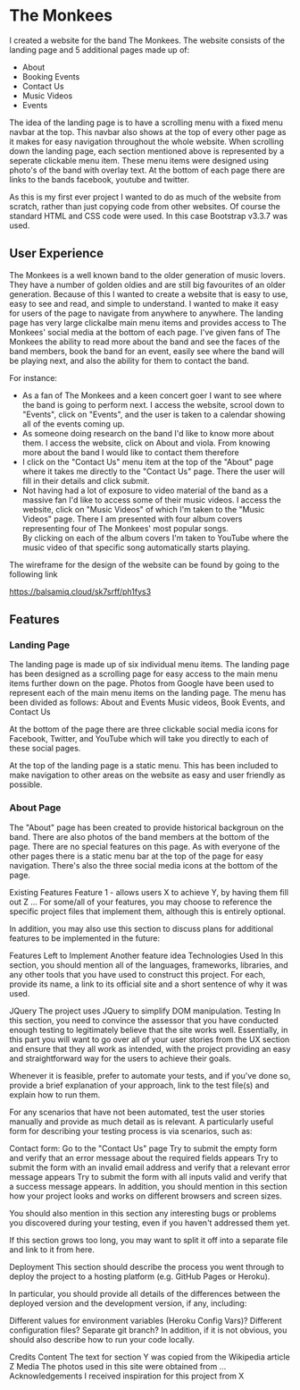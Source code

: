 # The Monkees #

I created a website for the band The Monkees.  The website consists of the landing page and 5 additional pages made up of:
* About
* Booking Events
* Contact Us
* Music Videos
* Events 

The idea of the landing page is to have a scrolling menu with a fixed menu navbar at the top.  This navbar also shows at the top of every other page as it makes
for easy navigation throughout the whole website.  When scrolling down the landing page, each section mentioned above is represented
by a seperate clickable menu item.  These menu items were designed using photo's of the band with overlay text.  At the bottom of each page there are links to the bands facebook,
youtube and twitter.

As this is my first ever project I wanted to do as much of the website from scratch, rather than just copying code from other websites.  Of course the standard HTML and CSS code were used.
In this case Bootstrap v3.3.7 was used.

## User Experience ##
The Monkees is a well known band to the older generation of music lovers.  They have a number of golden oldies and are still big favourites of an older generation.
Because of this I wanted to create a website that is easy to use, easy to see and read, and simple to understand.  I wanted to make it easy for users of the page to navigate from anywhere to anywhere.
The landing page has very large clickalbe main menu items and provides access to The Monkees' social media at the bottom of each page.
I've given fans of The Monkees the ability to read more about the band and see the faces of the band members, book the band for an event, easily see where the band will be playing next,
and also the ability for them to contact the band.  

For instance:

* As a fan of The Monkees and a keen concert goer I want to see where the band is going to perform next.  I access the website, scrool down to "Events", click on "Events", and the user is taken to a calendar 
  showing all of the events coming up.
* As someone doing research on the band I'd like to know more about them.  I access the website, click on About and viola.  From knowing more about the band I would like to contact them therefore
* I click on the "Contact Us" menu item at the top of the "About" page where it takes me directly to the "Contact Us" page.  There the user will fill in their details and click submit.
* Not having had a lot of exposure to video material of the band as a massive fan I'd like to access some of their music videos.  I access the website, click on "Music Videos" of which I'm taken to the "Music Videos" page.  There I am presented with four album covers representing four of The Monkees' most popular songs.  
  By clicking on each of the album covers I'm taken to YouTube where the music video of that specific song automatically starts playing.

The wireframe for the design of the website can be found by going to the following link 

https://balsamiq.cloud/sk7srff/ph1fys3 



## Features ##

### Landing Page ###

The landing page is made up of six individual menu items.  The landing page has been designed as a scrolling page for easy access to the main menu items further down on the page.
Photos from Google have been used to represent each of the main menu items on the landing page.  The menu has been divided as follows:
About and Events 
Music videos, Book Events, and Contact Us

At the bottom of the page there are three clickable social media icons for Facebook, Twitter, and YouTube which will take you directly to each of these social pages.

At the top of the landing page is a static menu.  This has been included to make navigation to other areas on the website as easy and user friendly as possible.

### About Page ###

The "About" page has been created to provide historical backgroun on the band.  There are also photos of the band members at the bottom of the page.
There are no special features on this page.  As with everyone of the other pages there is a static menu bar at the top of the page for easy navigation.
There's also the three social media icons at the bottom of the page.




Existing Features
Feature 1 - allows users X to achieve Y, by having them fill out Z
...
For some/all of your features, you may choose to reference the specific project files that implement them, although this is entirely optional.

In addition, you may also use this section to discuss plans for additional features to be implemented in the future:

Features Left to Implement
Another feature idea
Technologies Used
In this section, you should mention all of the languages, frameworks, libraries, and any other tools that you have used to construct this project. For each, provide its name, a link to its official site and a short sentence of why it was used.

JQuery
The project uses JQuery to simplify DOM manipulation.
Testing
In this section, you need to convince the assessor that you have conducted enough testing to legitimately believe that the site works well. Essentially, in this part you will want to go over all of your user stories from the UX section and ensure that they all work as intended, with the project providing an easy and straightforward way for the users to achieve their goals.

Whenever it is feasible, prefer to automate your tests, and if you've done so, provide a brief explanation of your approach, link to the test file(s) and explain how to run them.

For any scenarios that have not been automated, test the user stories manually and provide as much detail as is relevant. A particularly useful form for describing your testing process is via scenarios, such as:

Contact form:
Go to the "Contact Us" page
Try to submit the empty form and verify that an error message about the required fields appears
Try to submit the form with an invalid email address and verify that a relevant error message appears
Try to submit the form with all inputs valid and verify that a success message appears.
In addition, you should mention in this section how your project looks and works on different browsers and screen sizes.

You should also mention in this section any interesting bugs or problems you discovered during your testing, even if you haven't addressed them yet.

If this section grows too long, you may want to split it off into a separate file and link to it from here.

Deployment
This section should describe the process you went through to deploy the project to a hosting platform (e.g. GitHub Pages or Heroku).

In particular, you should provide all details of the differences between the deployed version and the development version, if any, including:

Different values for environment variables (Heroku Config Vars)?
Different configuration files?
Separate git branch?
In addition, if it is not obvious, you should also describe how to run your code locally.

Credits
Content
The text for section Y was copied from the Wikipedia article Z
Media
The photos used in this site were obtained from ...
Acknowledgements
I received inspiration for this project from X
